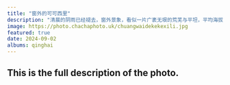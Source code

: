 ```yaml
---
title: "窗外的可可西里"
description: "清晨的阴雨已经褪去，窗外景象，看似一片广袤无垠的荒芜与平坦，平均海拔傲然挺立于4500米之上，每一口呼吸都仿佛能触及云端。"
image: https://photo.chachaphoto.uk/chuangwaidekekexili.jpg
featured: true
date: 2024-09-02
albums: qinghai
---
```


## This is the full description of the photo.
